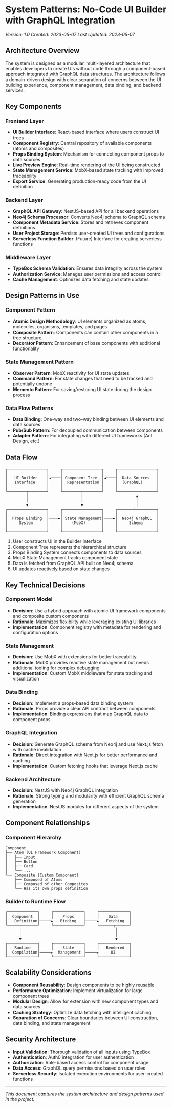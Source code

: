 # System Patterns: No-Code UI Builder with GraphQL Integration

_Version: 1.0_
_Created: 2023-05-07_
_Last Updated: 2023-05-07_

## Architecture Overview

The system is designed as a modular, multi-layered architecture that enables developers to create UIs without code through a component-based approach integrated with GraphQL data structures. The architecture follows a domain-driven design with clear separation of concerns between the UI building experience, component management, data binding, and backend services.

## Key Components

### Frontend Layer

- **UI Builder Interface**: React-based interface where users construct UI trees
- **Component Registry**: Central repository of available components (atoms and composites)
- **Props Binding System**: Mechanism for connecting component props to data sources
- **Live Preview Engine**: Real-time rendering of the UI being constructed
- **State Management Service**: MobX-based state tracking with improved traceability
- **Export Service**: Generating production-ready code from the UI definition

### Backend Layer

- **GraphQL API Gateway**: NestJS-based API for all backend operations
- **Neo4j Schema Processor**: Converts Neo4j schema to GraphQL schema
- **Component Metadata Service**: Stores and retrieves component definitions
- **User Project Storage**: Persists user-created UI trees and configurations
- **Serverless Function Builder**: (Future) Interface for creating serverless functions

### Middleware Layer

- **TypeBox Schema Validation**: Ensures data integrity across the system
- **Authorization Service**: Manages user permissions and access control
- **Cache Management**: Optimizes data fetching and state updates

## Design Patterns in Use

### Component Pattern

- **Atomic Design Methodology**: UI elements organized as atoms, molecules, organisms, templates, and pages
- **Composite Pattern**: Components can contain other components in a tree structure
- **Decorator Pattern**: Enhancement of base components with additional functionality

### State Management Pattern

- **Observer Pattern**: MobX reactivity for UI state updates
- **Command Pattern**: For state changes that need to be tracked and potentially undone
- **Memento Pattern**: For saving/restoring UI state during the design process

### Data Flow Patterns

- **Data Binding**: One-way and two-way binding between UI elements and data sources
- **Pub/Sub Pattern**: For decoupled communication between components
- **Adapter Pattern**: For integrating with different UI frameworks (Ant Design, etc.)

## Data Flow

```
┌─────────────────┐     ┌─────────────────┐     ┌─────────────────┐
│                 │     │                 │     │                 │
│   UI Builder    │◄────┤ Component Tree  │◄────┤  Data Sources   │
│   Interface     │     │  Representation │     │  (GraphQL)      │
│                 │     │                 │     │                 │
└────────┬────────┘     └────────┬────────┘     └─────────────────┘
         │                       │                       ▲
         │                       │                       │
         ▼                       ▼                       │
┌─────────────────┐     ┌─────────────────┐     ┌───────┴─────────┐
│                 │     │                 │     │                 │
│  Props Binding  │────►│ State Management│────►│  Neo4j GraphQL  │
│     System      │     │    (MobX)       │     │     Schema      │
│                 │     │                 │     │                 │
└─────────────────┘     └─────────────────┘     └─────────────────┘
```

1. User constructs UI in the Builder Interface
2. Component Tree represents the hierarchical structure
3. Props Binding System connects components to data sources
4. MobX State Management tracks component state
5. Data is fetched from GraphQL API built on Neo4j schema
6. UI updates reactively based on state changes

## Key Technical Decisions

### Component Model

- **Decision**: Use a hybrid approach with atomic UI framework components and composite custom components
- **Rationale**: Maximizes flexibility while leveraging existing UI libraries
- **Implementation**: Component registry with metadata for rendering and configuration options

### State Management

- **Decision**: Use MobX with extensions for better traceability
- **Rationale**: MobX provides reactive state management but needs additional tooling for complex debugging
- **Implementation**: Custom MobX middleware for state tracking and visualization

### Data Binding

- **Decision**: Implement a props-based data binding system
- **Rationale**: Props provide a clear API contract between components
- **Implementation**: Binding expressions that map GraphQL data to component props

### GraphQL Integration

- **Decision**: Generate GraphQL schema from Neo4j and use Next.js fetch with cache invalidation
- **Rationale**: Direct integration with Next.js for better performance and caching
- **Implementation**: Custom fetching hooks that leverage Next.js cache

### Backend Architecture

- **Decision**: NestJS with Neo4j GraphQL integration
- **Rationale**: Strong typing and modularity with efficient GraphQL schema generation
- **Implementation**: NestJS modules for different aspects of the system

## Component Relationships

### Component Hierarchy

```
Component
├── Atom (UI Framework Component)
│   ├── Input
│   ├── Button
│   ├── Card
│   └── ...
└── Composite (Custom Component)
    ├── Composed of Atoms
    ├── Composed of other Composites
    └── Has its own props definition
```

### Builder to Runtime Flow

```
┌─────────────┐     ┌─────────────┐     ┌─────────────┐
│  Component  │     │    Props    │     │    Data     │
│   Definition│─────►   Binding   │─────►   Fetching  │
└─────┬───────┘     └─────────────┘     └──────┬──────┘
      │                                         │
      │                                         │
      ▼                                         ▼
┌─────────────┐     ┌─────────────┐     ┌─────────────┐
│   Runtime   │     │    State    │     │   Rendered  │
│  Compilation│─────►  Management │─────►     UI      │
└─────────────┘     └─────────────┘     └─────────────┘
```

## Scalability Considerations

- **Component Reusability**: Design components to be highly reusable
- **Performance Optimization**: Implement virtualization for large component trees
- **Modular Design**: Allow for extension with new component types and data sources
- **Caching Strategy**: Optimize data fetching with intelligent caching
- **Separation of Concerns**: Clear boundaries between UI construction, data binding, and state management

## Security Architecture

- **Input Validation**: Thorough validation of all inputs using TypeBox
- **Authentication**: Auth0 integration for user authentication
- **Authorization**: Role-based access control for component usage
- **Data Access**: GraphQL query permissions based on user roles
- **Serverless Security**: Isolated execution environments for user-created functions

---

_This document captures the system architecture and design patterns used in the project._
